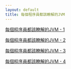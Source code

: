 ```yaml
---
layout: default
title: 每個程序員都該瞭解的JVM
---
```


[每個程序員都該瞭解的JVM - 1](/toc/jvm/jvm_1)

[每個程序員都該瞭解的JVM - 2](/toc/jvm/jvm_2)

[每個程序員都該瞭解的JVM - 3](/toc/jvm/jvm_3)

[每個程序員都該瞭解的JVM - 4](/toc/jvm/jvm_4)
